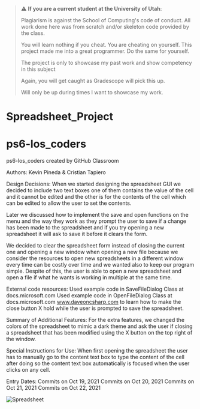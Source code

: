 > :warning: **If you are a current student at the University of Utah**:
> 
> Plagiarism is against the School of Computing's code of conduct.
> All work done here was from scratch and/or skeleton code provided by the class.
>
> You will learn nothing if you cheat. You are cheating on yourself.
> This project made me into a great programmer. Do the same for yourself.
>
> The project is only to showcase my past work and show competency in this subject
>
> Again, you will get caught as Gradescope will pick this up.
>
> Will only be up during times I want to showcase my work.


# Spreadsheet_Project

# ps6-los_coders
ps6-los_coders created by GitHub Classroom

Authors: Kevin Pineda & Cristian Tapiero

Design Decisions:
When we started designing the spreadsheet GUI we decided to include two text boxes
one of them contains the value of the cell and it cannot be edited and the other is
for the contents of the cell which can be edited to allow the user to set the contents.

Later we discussed how to implement the save and open functions on the menu and the way 
they work as they prompt the user to save if a change has been made to the spreadsheet
and if you try opening a new spreadsheet it will ask to save it before it clears the form.

We decided to clear the spreadsheet form instead of closing the current one and opening a new window 
when opening a new file because we consider the resources to open new spreadsheets in a different window 
every time can be costly over time and we wanted also to keep our program simple. Despite of this, the
user is able to open a new spreadsheet and open a file if what he wants is working in multiple at the same time.

External code resources:
Used example code in SaveFileDialog Class at docs.microsoft.com
Used example code in OpenFileDialog Class at docs.microsoft.com
www.daveoncsharp.com to learn how to make the close button X hold while the user is prompted to save the spreadsheet.

Summary of Additional Features:
For the extra features, we changed the colors of the spreadsheet to mimic a dark theme and
ask the user if closing a spreadsheet that has been modified using the X button on the top right of the window.

Special Instructions for Use:
When first opening the spreadsheet the user has to manually go to the content text box to type the content of the cell
after doing so the content text box automatically is focused when the user clicks on any cell.

Entry Dates:
Commits on Oct 19, 2021
Commits on Oct 20, 2021
Commits on Oct 21, 2021
Commits on Oct 22, 2021








![Spreadsheet](https://github.com/pinedakevin/Spreadsheet_Project/assets/73009659/3d17581e-0faf-41d0-9a2a-d7a3aae79a5d)


